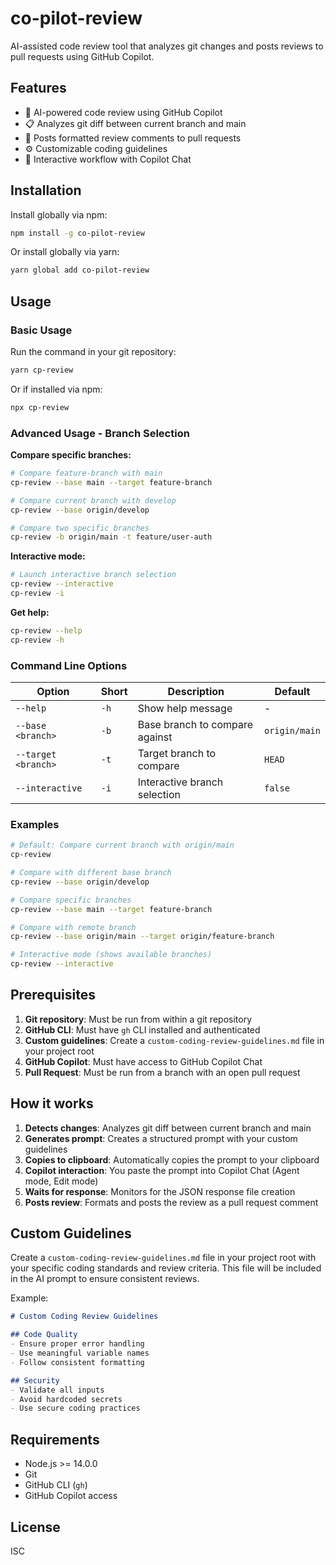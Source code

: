 # co-pilot-review

AI-assisted code review tool that analyzes git changes and posts reviews to pull requests using GitHub Copilot.

## Features

- 🤖 AI-powered code review using GitHub Copilot
- 📋 Analyzes git diff between current branch and main
- 📝 Posts formatted review comments to pull requests
- ⚙️ Customizable coding guidelines
- 🔄 Interactive workflow with Copilot Chat

## Installation

Install globally via npm:

```bash
npm install -g co-pilot-review
```

Or install globally via yarn:

```bash
yarn global add co-pilot-review
```

## Usage

### Basic Usage
Run the command in your git repository:

```bash
yarn cp-review
```

Or if installed via npm:

```bash
npx cp-review
```

### Advanced Usage - Branch Selection

**Compare specific branches:**
```bash
# Compare feature-branch with main
cp-review --base main --target feature-branch

# Compare current branch with develop
cp-review --base origin/develop

# Compare two specific branches
cp-review -b origin/main -t feature/user-auth
```

**Interactive mode:**
```bash
# Launch interactive branch selection
cp-review --interactive
cp-review -i
```

**Get help:**
```bash
cp-review --help
cp-review -h
```

### Command Line Options

| Option | Short | Description | Default |
|--------|-------|-------------|---------|
| `--help` | `-h` | Show help message | - |
| `--base <branch>` | `-b` | Base branch to compare against | `origin/main` |
| `--target <branch>` | `-t` | Target branch to compare | `HEAD` |
| `--interactive` | `-i` | Interactive branch selection | `false` |

### Examples

```bash
# Default: Compare current branch with origin/main
cp-review

# Compare with different base branch
cp-review --base origin/develop

# Compare specific branches
cp-review --base main --target feature-branch

# Compare with remote branch
cp-review --base origin/main --target origin/feature-branch

# Interactive mode (shows available branches)
cp-review --interactive
```

## Prerequisites

1. **Git repository**: Must be run from within a git repository
2. **GitHub CLI**: Must have `gh` CLI installed and authenticated
3. **Custom guidelines**: Create a `custom-coding-review-guidelines.md` file in your project root
4. **GitHub Copilot**: Must have access to GitHub Copilot Chat
5. **Pull Request**: Must be run from a branch with an open pull request

## How it works

1. **Detects changes**: Analyzes git diff between current branch and main
2. **Generates prompt**: Creates a structured prompt with your custom guidelines
3. **Copies to clipboard**: Automatically copies the prompt to your clipboard
4. **Copilot interaction**: You paste the prompt into Copilot Chat (Agent mode, Edit mode)
5. **Waits for response**: Monitors for the JSON response file creation
6. **Posts review**: Formats and posts the review as a pull request comment

## Custom Guidelines

Create a `custom-coding-review-guidelines.md` file in your project root with your specific coding standards and review criteria. This file will be included in the AI prompt to ensure consistent reviews.

Example:
```markdown
# Custom Coding Review Guidelines

## Code Quality
- Ensure proper error handling
- Use meaningful variable names
- Follow consistent formatting

## Security
- Validate all inputs
- Avoid hardcoded secrets
- Use secure coding practices
```

## Requirements

- Node.js >= 14.0.0
- Git
- GitHub CLI (`gh`)
- GitHub Copilot access

## License

ISC
